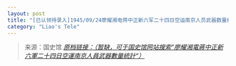 ```yaml
---
layout: post
title: "[已认领待录入]1945/09/24廖耀湘电蒋中正新六军二十四日空运南京人员武器数量统计"
category: "Liao's Tele"
---
```



> 来源：国史馆 [*原档链接：（暂缺，可于国史馆网站搜索“廖耀湘電蔣中正新六軍二十四日空運南京人員武器數量統計“）*]()
